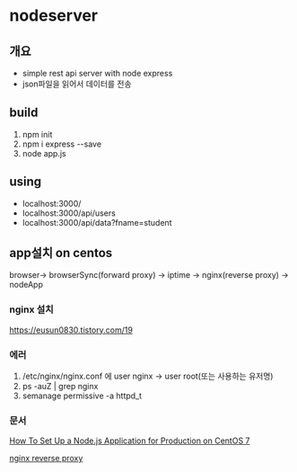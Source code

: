 nodeserver
==========

## 개요

- simple rest api server with node express 
- json파일을 읽어서 데이터를 전송

## build

1. npm init
2. npm i express --save
3. node app.js

## using

- localhost:3000/
- localhost:3000/api/users
- localhost:3000/api/data?fname=student


## app설치 on centos

browser-> browserSync(forward proxy) -> iptime -> nginx(reverse proxy) -> nodeApp

### nginx 설치
https://eusun0830.tistory.com/19

### 에러
1. /etc/nginx/nginx.conf 에 user nginx -> user root(또는 사용하는 유저명)
2. ps -auZ | grep nginx
3. semanage permissive -a httpd_t

### 문서
[How To Set Up a Node.js Application for Production on CentOS 7](https://www.digitalocean.com/community/tutorials/how-to-set-up-a-node-js-application-for-production-on-centos-7)

[nginx reverse proxy](https://medium.com/sjk5766/nginx-reverse-proxy-%EC%82%AC%EC%9A%A9%ED%95%98%EA%B8%B0-e11e18fcf843)